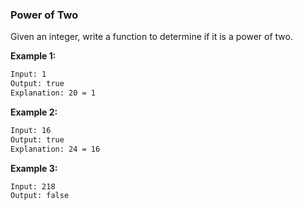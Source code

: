### Power of Two

Given an integer, write a function to determine if it is a power of two.

**Example 1:**

```bash
Input: 1
Output: true 
Explanation: 20 = 1
```

**Example 2:**

```bash
Input: 16
Output: true
Explanation: 24 = 16
```

**Example 3:**

```bash
Input: 218
Output: false
```